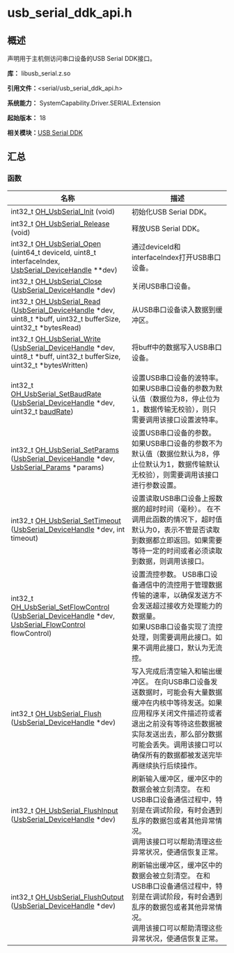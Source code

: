 # usb_serial_ddk_api.h


## 概述

声明用于主机侧访问串口设备的USB Serial DDK接口。

**库：** libusb_serial.z.so

**引用文件：**&lt;serial/usb_serial_ddk_api.h&gt;

**系统能力：** SystemCapability.Driver.SERIAL.Extension

**起始版本：** 18

**相关模块：**[USB Serial DDK](_serial_ddk.md)


## 汇总


### 函数

| 名称 | 描述 | 
| -------- | -------- |
| int32_t [OH_UsbSerial_Init](_serial_ddk.md#oh_usbserial_init) (void) | 初始化USB Serial DDK。 | 
| int32_t [OH_UsbSerial_Release](_serial_ddk.md#oh_usbserial_release) (void) | 释放USB Serial DDK。 | 
| int32_t [OH_UsbSerial_Open](_serial_ddk.md#oh_usbserial_open) (uint64_t deviceId, uint8_t interfaceIndex, [UsbSerial_DeviceHandle](_serial_ddk.md#usbserial_devicehandle) \*\*dev) | 通过deviceId和interfaceIndex打开USB串口设备。 | 
| int32_t [OH_UsbSerial_Close](_serial_ddk.md#oh_usbserial_close) ([UsbSerial_DeviceHandle](_serial_ddk.md#usbserial_devicehandle) \*dev) | 关闭USB串口设备。 | 
| int32_t [OH_UsbSerial_Read](_serial_ddk.md#oh_usbserial_read) ([UsbSerial_DeviceHandle](_serial_ddk.md#usbserial_devicehandle) \*dev, uint8_t \*buff, uint32_t bufferSize, uint32_t \*bytesRead) | 从USB串口设备读入数据到缓冲区。 | 
| int32_t [OH_UsbSerial_Write](_serial_ddk.md#oh_usbserial_write) ([UsbSerial_DeviceHandle](_serial_ddk.md#usbserial_devicehandle) \*dev, uint8_t \*buff, uint32_t bufferSize, uint32_t \*bytesWritten) | 将buff中的数据写入USB串口设备。 | 
| int32_t [OH_UsbSerial_SetBaudRate](_serial_ddk.md#oh_usbserial_setbaudrate) ([UsbSerial_DeviceHandle](_serial_ddk.md#usbserial_devicehandle) \*dev, uint32_t [baudRate](usb__serial__ddk__types_8h.md#baudrate)) | 设置USB串口设备的波特率。 如果USB串口设备的参数为默认值（数据位为8，停止位为1，数据传输无校验），则只需要调用该接口设置波特率。 | 
| int32_t [OH_UsbSerial_SetParams](_serial_ddk.md#oh_usbserial_setparams) ([UsbSerial_DeviceHandle](_serial_ddk.md#usbserial_devicehandle) \*dev, [UsbSerial_Params](_usb_serial___params.md) \*params) | 设置USB串口设备的参数。 如果USB串口设备的参数不为默认值（数据位默认为8，停止位默认为1，数据传输默认无校验），则需要调用该接口进行参数设置。 | 
| int32_t [OH_UsbSerial_SetTimeout](_serial_ddk.md#oh_usbserial_settimeout) ([UsbSerial_DeviceHandle](_serial_ddk.md#usbserial_devicehandle) \*dev, int timeout) | 设置读取USB串口设备上报数据的超时时间（毫秒）。 在不调用此函数的情况下，超时值默认为0，表示不管是否读取到数据都立即返回。如果需要等待一定的时间或者必须读取到数据，则调用该接口。 | 
| int32_t [OH_UsbSerial_SetFlowControl](_serial_ddk.md#oh_usbserial_setflowcontrol) ([UsbSerial_DeviceHandle](_serial_ddk.md#usbserial_devicehandle) \*dev, [UsbSerial_FlowControl](_serial_ddk.md#usbserial_flowcontrol) flowControl) | 设置流控参数。 USB串口设备通信中的流控用于管理数据传输的速率，以确保发送方不会发送超过接收方处理能力的数据量。<br/>如果USB串口设备实现了流控处理，则需要调用此接口。如果不调用此接口，默认为无流控。 | 
| int32_t [OH_UsbSerial_Flush](_serial_ddk.md#oh_usbserial_flush) ([UsbSerial_DeviceHandle](_serial_ddk.md#usbserial_devicehandle) \*dev) | 写入完成后清空输入和输出缓冲区。 在向USB串口设备发送数据时，可能会有大量数据缓冲在内核中等待发送。如果应用程序关闭文件描述符或者退出之前没有等待这些数据被实际发送出去，那么部分数据可能会丢失。调用该接口可以确保所有的数据都被发送完毕再继续执行后续操作。 | 
| int32_t [OH_UsbSerial_FlushInput](_serial_ddk.md#oh_usbserial_flushinput) ([UsbSerial_DeviceHandle](_serial_ddk.md#usbserial_devicehandle) \*dev) | 刷新输入缓冲区，缓冲区中的数据会被立刻清空。 在和USB串口设备通信过程中，特别是在调试阶段，有时会遇到乱序的数据包或者其他异常情况。<br/>调用该接口可以帮助清理这些异常状况，使通信恢复正常。 | 
| int32_t [OH_UsbSerial_FlushOutput](_serial_ddk.md#oh_usbserial_flushoutput) ([UsbSerial_DeviceHandle](_serial_ddk.md#usbserial_devicehandle) \*dev) | 刷新输出缓冲区，缓冲区中的数据会被立刻清空。 在和USB串口设备通信过程中，特别是在调试阶段，有时会遇到乱序的数据包或者其他异常情况。<br/>调用该接口可以帮助清理这些异常状况，使通信恢复正常。 | 
